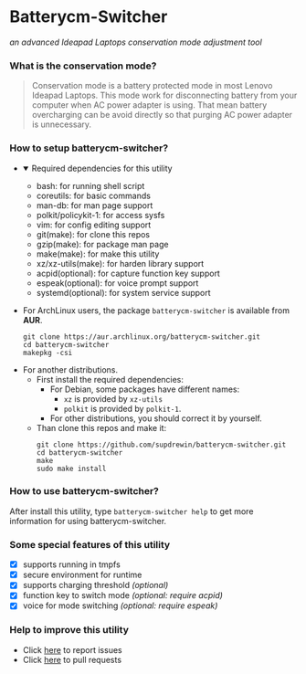 # Batterycm-Switcher
_an advanced Ideapad Laptops conservation mode adjustment tool_
### What is the **conservation mode**?
> Conservation mode is a battery protected mode in most Lenovo Ideapad Laptops. This mode work for disconnecting battery from your computer when AC power adapter is using. That mean battery overcharging can be avoid directly so that purging AC power adapter is unnecessary.
### How to setup batterycm-switcher?
- <details open>
  <summary> Required dependencies for this utility </summary>

  - bash: for running shell script
  - coreutils: for basic commands
  - man-db: for man page support
  - polkit/policykit-1: for access sysfs
  - vim: for config editing support
  - git(make): for clone this repos
  - gzip(make): for package man page
  - make(make): for make this utility
  - xz/xz-utils(make): for harden library support
  - acpid(optional): for capture function key support
  - espeak(optional): for voice prompt support
  - systemd(optional): for system service support
</details>

- For ArchLinux users, the package `batterycm-switcher` is available from **AUR**.
  ``` shell
  git clone https://aur.archlinux.org/batterycm-switcher.git
  cd batterycm-switcher
  makepkg -csi
  ```
- For another distributions.
  - First install the required dependencies:
    - For Debian, some packages have different names:
      - `xz` is provided by `xz-utils`
      - `polkit` is provided by `polkit-1`.
    - For other distributions, you should correct it by yourself.
  - Than clone this repos and make it:
    ``` shell
    git clone https://github.com/supdrewin/batterycm-switcher.git
    cd batterycm-switcher
    make
    sudo make install
    ```
### How to use batterycm-switcher?
After install this utility, type `batterycm-switcher help` to get more information for using batterycm-switcher.
### Some special features of this utility
- [x] supports running in tmpfs
- [x] secure environment for runtime
- [x] supports charging threshold _(optional)_
- [x] function key to switch mode _(optional: require acpid)_
- [x] voice for mode switching _(optional: require espeak)_
### Help to improve this utility
* Click [here](https://github.com/supdrewin/conservation_mode/issues) to report issues
* Click [here](https://github.com/supdrewin/conservation_mode/pulls) to pull requests
